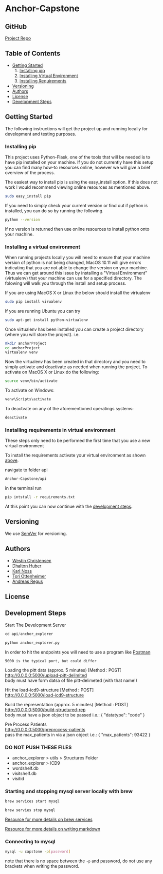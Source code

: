 # Anchor-Capstone

## GitHub

[Project Repo](http://github.com/westinrc/Anchor-Capstone)

## Table of Contents

* [Getting Started](#getting-started)
    1. [Installing pip](#installing-pip)
    1. [Installing Virtual Environment](#installing-a-virtual-environment)
    1. [Installing Requirements](#installing-requirements-in-virtual-environment)
* [Versioning](#versioning)
* [Authors](#authors)
* [License](#license)
* [Development Steps](#development-steps)

## Getting Started

The following instructions will get the project up and running locally for development and testing purposes.

### Installing pip

This project uses Python-Flask, one of the tools that will be needed is to have pip installed on your machine. If you do not currently have this setup you can find many how-to resources online, however we will give a brief overview of the process.

The easiest way to install pip is using the easy_install option. If this does not work I would recommend viewing online resources as mentioned above.

```bash
sudo easy_install pip
```

If you need to simply check your current version or find out if python is installed, you can do so by running the following.

```bash
python --version
```

If no version is returned then use online resources to install python onto your machine.

### Installing a virtual environment

When running projects locally you will need to ensure that your machine version of python is not being changed, MacOS 10.11 will give errors indicating that you are not able to change the version on your machine. Thus we can get around this issue by installing a "Virtual Environment" (virtualenv) that your machine can use for a specified directory. The folowing will walk you through the install and setup process.

If you are using MacOS X or Linux the below should install the virtualenv

```bash
sudo pip install virualenv
```

If you are running Ubuntu you can try

```bash
sudo apt-get install python-virtualenv
```

Once virtualenv has been installed you can create a project directory (where you will store the project). i.e.

```bash
mkdir anchorProject
cd anchorProject
virtualenv venv
```

Now the virtualenv has been created in that directory and you need to simply activate and deactivate as needed when running the project.
To activate on MacOS X or Linux do the following:

```bash
source venv/bin/activate
```

To activate on Windows:

```bash
venv\Scripts\activate
```

To deactvate on any of the aforementioned operatings systems:

```bash
deactivate
```

### Installing requirements in virtual environment

These steps only need to be performed the first time that you use a new virtual environment

To install the requirements activate your virtual environment as shown [above](#installing-a-virtual-environment).

navigate to folder api

```bash
Anchor-Capstone/api
```

in the terminal run

```bash
pip intstall -r requirements.txt
```

At this point you can now continue with the [development steps](#development-steps).

## Versioning

We use [SemVer](http://semver.org/) for versioning.

## Authors

* [Westin Christensen](https://github.com/westinrc) </br>
* [Dhalton Huber](https://github.com/Dhalton95) </br>
* [Karl Noss](https://github.com/n055) </br>
* [Tori Ottenheimer](https://github.com/vottenhe) </br>
* [Andreas Regus](https://github.com/aregus) </br>

## License

## Development Steps

Start The Development Server

```python
cd api/anchor_explorer

python anchor_explorer.py
```

In order to hit the endpoints you will need to use a program like [Postman](https://www.getpostman.com/)

`5000 is the typical port, but could differ`

Loading the pitt data (approx. 5 minutes) [Method : POST] </br>
http://0.0.0.0:5000/upload-pitt-delimited </br>
body must have form datsa of file pitt-delimeted (with that name!)

Hit the load-icd9-structure [Method : POST] </br>
http://0.0.0.0:5000/load-icd9-structure

Build the representation (approx. 5 minutes) [Method : POST] </br>
http://0.0.0.0:5000/build-structured-rep </br>
body must have a json object to be passed i.e.:
{
    "datatype": "code"
}

Pre Process Patients </br>
http://0.0.0.0:5000/preprocess-patients </br>
pass the max_patients in via a json object i.e.:
{
    "max_patients": 93422
}

### DO NOT PUSH THESE FILES

* anchor_explorer > utils > Structures Folder
* anchor_explorer > ICD9
* wordshelf.db
* visitshelf.db
* visitid

### Starting and stopping mysql server locally with brew

```bash
brew services start mysql

brew servies stop mysql
```

[Resource for more details on brew services](https://robots.thoughtbot.com/starting-and-stopping-background-services-with-homebrew)

[Resource for more details on writing markdown](https://github.com/adam-p/markdown-here/wiki/Markdown-Cheatsheet)

### Connecting to mysql

```bash
mysql -u capstone -p[password]
```

note that there is no space between the `-p` and password, do not use any brackets when writing the password.
